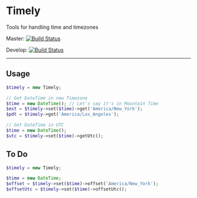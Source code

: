 Timely
======

Tools for handling time and timezones

Master: [![Build Status](https://travis-ci.org/fideloper/Timely.png?branch=master)](https://travis-ci.org/fideloper/Timely)

Develop: [![Build Status](https://travis-ci.org/fideloper/Timely.png?branch=develop)](https://travis-ci.org/fideloper/Timely)

---

## Usage

```php
$timely = new Timely;

// Get DateTime in new Timezone
$time = new DateTime(); // Let's say it's in Mountain Time
$est = $timely->set($time)->get('America/New_York');
$pdt = $timely->get('America/Los_Angeles');

// Get DateTime in UTC
$time = new DateTime();
$utc = $timely->set($time)->getUtc();
```

## To Do

```php
$timely = new Timely;

$time = new DateTime;
$offset = $timely->set($time)->offset('America/New_York');
$offsetUtc = $timely->set($time)->offsetUtc();
```